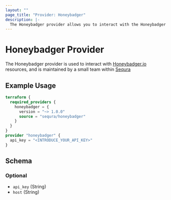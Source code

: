 ```yaml
---
layout: ""
page_title: "Provider: Honeybadger"
description: |-
  The Honeybadger provider allows you to interact with the Honeybadger API.
---
```


# Honeybadger Provider

The Honeybadger provider is used to interact with [Honeybadger.io](https://honeybadger.io) resources, and is maintained by a small team within [Sequra](https://www.sequra.es)

## Example Usage

```terraform
terraform {
  required_providers {
    honeybadger = {
      version = "~> 1.0.0"
      source = "sequra/honeybadger"
    }
  }
}
provider "honeybadger" {
  api_key = "<INTRODUCE_YOUR_API_KEY>"
}
```

<!-- schema generated by tfplugindocs -->
## Schema

### Optional

- `api_key` (String)
- `host` (String)
